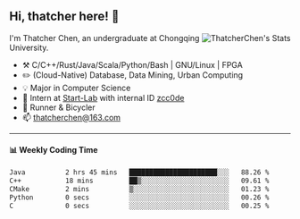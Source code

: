 ## Hi, thatcher here! :wave:

<img align="right" src="https://github-readme-stats.vercel.app/api?username=thatcherchen&title_color=333&text_color=777" alt="ThatcherChen's Stats" >

I'm Thatcher Chen, an undergraduate at Chongqing University.

- :hammer_and_pick:  C/C++/Rust/Java/Scala/Python/Bash | GNU/Linux | FPGA
- :pencil2:  (Cloud-Native) Database, Data Mining, Urban Computing
- :bulb:   Major in Computer Science
- :telescope:  Intern at [Start-Lab](https://github.com/Spatio-Temporal-Lab) with internal ID [zcc0de](https://github.com/zcc0de)
- :seedling:  Runner & Bicycler
- :mailbox: thatcherchen@163.com

---

#### :bar_chart: Weekly Coding Time

<!--START_SECTION:waka-->

```txt
Java          2 hrs 45 mins   ██████████████████████░░░   88.26 %
C++           18 mins         ██▒░░░░░░░░░░░░░░░░░░░░░░   09.61 %
CMake         2 mins          ▒░░░░░░░░░░░░░░░░░░░░░░░░   01.23 %
Python        0 secs          ░░░░░░░░░░░░░░░░░░░░░░░░░   00.26 %
C             0 secs          ░░░░░░░░░░░░░░░░░░░░░░░░░   00.25 %
```

<!--END_SECTION:waka-->
